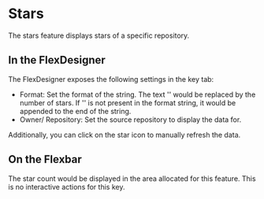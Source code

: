 # Stars

The stars feature displays stars of a specific repository.

## In the FlexDesigner

The FlexDesigner exposes the following settings in the key tab:

- Format: Set the format of the string. The text '<STARS>' would be replaced by the number of stars. If '<STARS>' is not present in the format string, it would be appended to the end of the string.
- Owner/ Repository: Set the source repository to display the data for.

Additionally, you can click on the star icon to manually refresh the data.

## On the Flexbar

The star count would be displayed in the area allocated for this feature. This is no interactive actions for this key.
